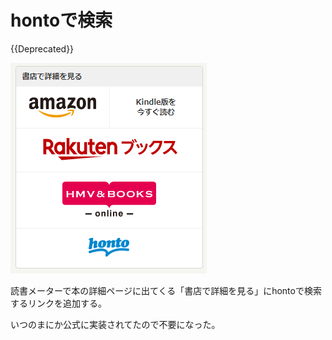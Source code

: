 # hontoで検索

{{Deprecated}}

![](./search-in-honto-1.png)

読書メーターで本の詳細ページに出てくる「書店で詳細を見る」にhontoで検索するリンクを追加する。

いつのまにか公式に実装されてたので不要になった。
